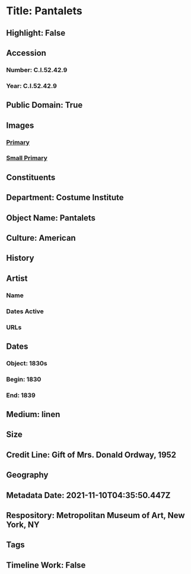 # Title: Pantalets
## Highlight: False
## Accession
### Number: C.I.52.42.9
### Year: C.I.52.42.9
## Public Domain: True
## Images
### [Primary](https://images.metmuseum.org/CRDImages/ci/original/CI52.42.9_F.jpg)
### [Small Primary](https://images.metmuseum.org/CRDImages/ci/web-large/CI52.42.9_F.jpg)
## Constituents
## Department: Costume Institute
## Object Name: Pantalets
## Culture: American
## History
## Artist
### Name
### Dates Active
### URLs
## Dates
### Object: 1830s
### Begin: 1830
### End: 1839
## Medium: linen
## Size
## Credit Line: Gift of Mrs. Donald Ordway, 1952
## Geography
## Metadata Date: 2021-11-10T04:35:50.447Z
## Respository: Metropolitan Museum of Art, New York, NY
## Tags
## Timeline Work: False